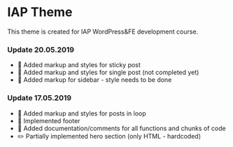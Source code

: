 # IAP Theme
This theme is created for IAP WordPress&FE development course.

### Update 20.05.2019
* :pencil: Added markup and styles for sticky post
* :pencil: Added markup and styles for single post (not completed yet)
* :pencil: Added markup for sidebar - style needs to be done

### Update 17.05.2019
* :pencil: Added markup and styles for posts in loop
* :pencil: Implemented footer
* :speech_balloon: Added documentation/comments for all functions and chunks of code
* :pencil2: Partially implemented hero section (only HTML - hardcoded)
 